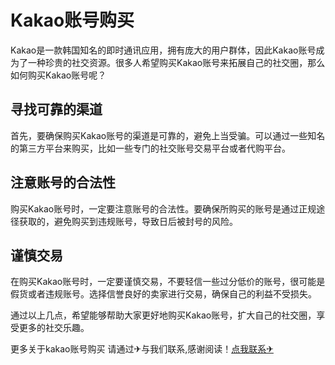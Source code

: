 # Kakao账号购买

Kakao是一款韩国知名的即时通讯应用，拥有庞大的用户群体，因此Kakao账号成为了一种珍贵的社交资源。很多人希望购买Kakao账号来拓展自己的社交圈，那么如何购买Kakao账号呢？

## 寻找可靠的渠道

首先，要确保购买Kakao账号的渠道是可靠的，避免上当受骗。可以通过一些知名的第三方平台来购买，比如一些专门的社交账号交易平台或者代购平台。

## 注意账号的合法性

购买Kakao账号时，一定要注意账号的合法性。要确保所购买的账号是通过正规途径获取的，避免购买到违规账号，导致日后被封号的风险。

## 谨慎交易

在购买Kakao账号时，一定要谨慎交易，不要轻信一些过分低价的账号，很可能是假货或者违规账号。选择信誉良好的卖家进行交易，确保自己的利益不受损失。

通过以上几点，希望能够帮助大家更好地购买Kakao账号，扩大自己的社交圈，享受更多的社交乐趣。

更多关于kakao账号购买 请通过✈与我们联系,感谢阅读！[点我联系✈](https://bbs.G208.com)